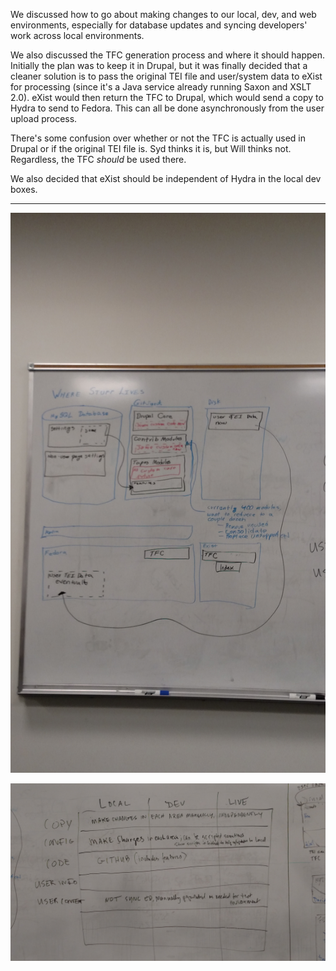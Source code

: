 We discussed how to go about making changes to our local, dev, and web environments, especially for database updates and syncing developers' work across local environments.

We also discussed the TFC generation process and where it should happen. Initially the plan was to keep it in Drupal, but it was finally decided that a cleaner solution is to pass the original TEI file and user/system data to eXist for processing (since it's a Java service already running Saxon and XSLT 2.0). eXist would then return the TFC to Drupal, which would send a copy to Hydra to send to Fedora. This can all be done asynchronously from the user upload process.

There's some confusion over whether or not the TFC is actually used in Drupal or if the original TEI file is. Syd thinks it is, but Will thinks not. Regardless, the TFC *should* be used there.

We also decided that eXist should be independent of Hydra in the local dev boxes.

***
![Where Stuff Lives - February 26, 2015](https://raw.githubusercontent.com/NEU-DSG/tapas-docs/master/meeting-notes/meeting-images/2015-02-26_01.jpg)

![Development Across Environments - February 26, 2015](https://raw.githubusercontent.com/NEU-DSG/tapas-docs/master/meeting-notes/meeting-images/2015-02-26_02.jpg)
